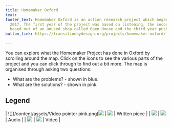 ```yaml
---
title: Homemaker Oxford
text: 
footer_text: Homemaker Oxford is an action research project which began in December
  2017. The first year of the project was based on listening, the second year was
  based out of an unused shop called Open House and the third year pushed provocations.
button_link: https://transitionbydesign.org/projects/homemaker-oxford/

---
```

You can explore what the Homemaker Project has done in Oxford by scrolling around the map. Click on the icons to see the various parts of the project and you can click through to find out a bit more. The map is organised through asking two questions:

* What are the problems? - shown in blue.
* What are the solutions? - shown in pink.

## Legend

| ![](/content/assets/Video pointer pink.png)<img src="/content/assets/Video pointer blue.png"> | <img src="/content/assets/Video pointer pink.png"> | Written piece |
| <img src="/content/assets/Text pointer blue.png"> | <img src="/content/assets/Text pointer pink.png"> | Audio |
| <img src="/content/assets/Audio pointer blue.png"> | <img src="/content/assets/Audio pointer pink.png"> | Video |